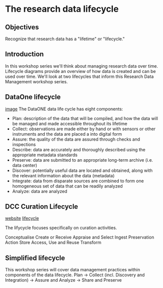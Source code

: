 # The research data lifecycle

## Objectives
Recognize that research data has a "lifetime" or "lifecycle."

## Introduction
In this workshop series we'll think about managing research data over time. Lifecycle diagrams provide an overview of how data is created and can be used over time. We'll look at two lifecycles that inform this Research Data Management workshop series.

## DataOne lifecycle
[image](../dataone-data_lifecycle-image.png)
The DataONE data life cycle has eight components:

- Plan: description of the data that will be compiled, and how the data will be managed and made accessible throughout its lifetime
- Collect: observations are made either by hand or with sensors or other instruments and the data are placed a into digital form
- Assure: the quality of the data are assured through checks and inspections
- Describe: data are accurately and thoroughly described using the appropriate metadata standards
- Preserve: data are submitted to an appropriate long-term archive (i.e. data center)
- Discover: potentially useful data are located and obtained, along with the relevant information about the data (metadata)
- Integrate: data from disparate sources are combined to form one homogeneous set of data that can be readily analyzed
- Analyze: data are analyzed

## DCC Curation Lifecycle
[website](http://www.dcc.ac.uk/resources/curation-lifecycle-model)
[lifecycle](http://www.dcc.ac.uk/sites/default/files/documents/publications/DCCLifecycle.pdf)

The  lifycycle focuses specifically on curation activities. 

Conceptualise 
Create or Receive
Appraise and Select 
Ingest
Preservation Action
Store 
Access, Use and Reuse 
Transform


## Simplified lifecycle
This workshop series will cover data management practices within components of the data lifecycle.
Plan -> Collect (incl. Discovery and Integration) -> Assure and Analyze -> Share and Preserve

